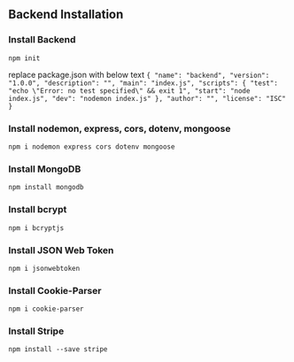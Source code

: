 ## Backend Installation

### Install Backend

`npm init`

replace package.json with below text
`{
"name": "backend",
"version": "1.0.0",
"description": "",
"main": "index.js",
"scripts": {
"test": "echo \"Error: no test specified\" && exit 1",
"start": "node index.js",
"dev": "nodemon index.js"
},
"author": "",
"license": "ISC"
}`

### Install nodemon, express, cors, dotenv, mongoose

`npm i nodemon express cors dotenv mongoose`

### Install MongoDB

`npm install mongodb`

### Install bcrypt

`npm i bcryptjs`

### Install JSON Web Token

`npm i jsonwebtoken`

### Install Cookie-Parser

`npm i cookie-parser`

### Install Stripe

`npm install --save stripe`
